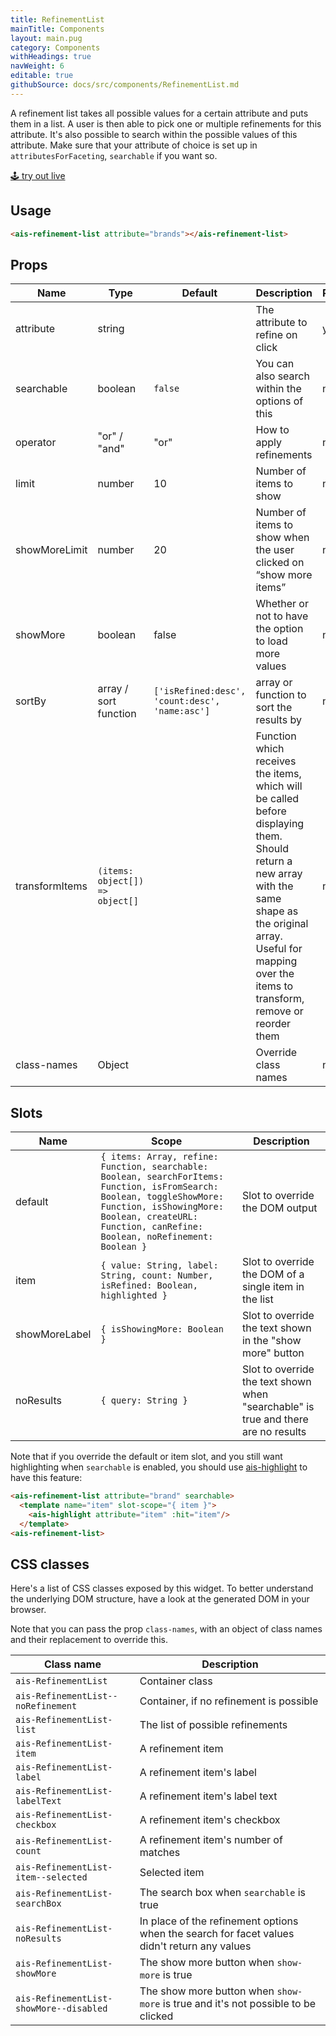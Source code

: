 ```yaml
---
title: RefinementList
mainTitle: Components
layout: main.pug
category: Components
withHeadings: true
navWeight: 6
editable: true
githubSource: docs/src/components/RefinementList.md
---
```


A refinement list takes all possible values for a certain attribute and puts them in a list. A user is then able to pick one or multiple refinements for this attribute. It's also possible to search within the possible values of this attribute. Make sure that your attribute of choice is set up in `attributesForFaceting`, `searchable` if you want so.

<a class="btn btn-static-theme" href="stories/?selectedKind=RefinementList">🕹 try out live</a>

## Usage

```html
<ais-refinement-list attribute="brands"></ais-refinement-list>
```

## Props

Name | Type | Default | Description | Required
---|---|---|---|---
attribute | string | | The attribute to refine on click | yes
searchable | boolean | `false` | You can also search within the options of this | no
operator | "or" / "and" | "or" | How to apply refinements | no
limit | number | 10 | Number of items to show | no
showMoreLimit | number | 20 | Number of items to show when the user clicked on “show more items” | no
showMore | boolean | false | Whether or not to have the option to load more values | no
sortBy | array / sort function | `['isRefined:desc', 'count:desc', 'name:asc']` | array or function to sort the results by | no
transformItems | `(items: object[]) => object[]` | | Function which receives the items, which will be called before displaying them. Should return a new array with the same shape as the original array. Useful for mapping over the items to transform, remove or reorder them | no
class-names | Object | | Override class names | no

## Slots

Name | Scope | Description
---|---|---
default | `{ items: Array, refine: Function, searchable: Boolean, searchForItems: Function, isFromSearch: Boolean, toggleShowMore: Function, isShowingMore: Boolean, createURL: Function, canRefine: Boolean, noRefinement: Boolean }` | Slot to override the DOM output
item | `{ value: String, label: String, count: Number, isRefined: Boolean, highlighted }` | Slot to override the DOM of a single item in the list
showMoreLabel | `{ isShowingMore: Boolean }` | Slot to override the text shown in the "show more" button
noResults | `{ query: String }` | Slot to override the text shown when "searchable" is true and there are no results

Note that if you override the default or item slot, and you still want highlighting when `searchable` is enabled, you should use [ais-highlight](./highlight) to have this feature: 

```html
<ais-refinement-list attribute="brand" searchable>
  <template name="item" slot-scope="{ item }">
    <ais-highlight attribute="item" :hit="item"/>
  </template>
<ais-refinement-list>
```

## CSS classes

Here's a list of CSS classes exposed by this widget. To better understand the underlying
DOM structure, have a look at the generated DOM in your browser.

Note that you can pass the prop `class-names`, with an object of class names and their replacement to override this.

Class name | Description
---|---
`ais-RefinementList` | Container class
`ais-RefinementList--noRefinement` | Container, if no refinement is possible
`ais-RefinementList-list` | The list of possible refinements
`ais-RefinementList-item` | A refinement item
`ais-RefinementList-label` | A refinement item's label
`ais-RefinementList-labelText` | A refinement item's label text
`ais-RefinementList-checkbox` | A refinement item's checkbox
`ais-RefinementList-count` | A refinement item's number of matches
`ais-RefinementList-item--selected` | Selected item
`ais-RefinementList-searchBox` | The search box when `searchable` is true
`ais-RefinementList-noResults` | In place of the refinement options when the search for facet values didn't return any values
`ais-RefinementList-showMore` | The show more button when `show-more` is true
`ais-RefinementList-showMore--disabled` | The show more button when `show-more` is true and it's not possible to be clicked

